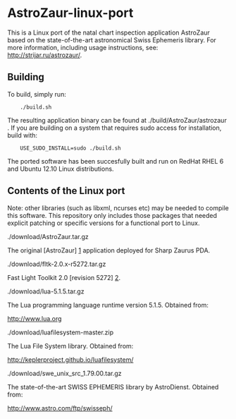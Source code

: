 AstroZaur-linux-port
====================

This is a Linux port of the natal chart inspection application AstroZaur based on the state-of-the-art astronomical Swiss Ephemeris library. For more information, including usage instructions, see: http://strijar.ru/astrozaur/.

Building
--------

To build, simply run:
		
		./build.sh 

The resulting application binary can be found at ./build/AstroZaur/astrozaur . If you are building on a system that requires sudo access for installation, build with:

		USE_SUDO_INSTALL=sudo ./build.sh
		
The ported software has been succesfully built and run on RedHat RHEL 6 and Ubuntu 12.10 Linux distributions.

Contents of the Linux port
--------------------------

Note: other libraries (such as libxml, ncurses etc) may be needed to compile this software. This repository only includes those packages that needed explicit patching or specific versions for a functional port to Linux.

./download/AstroZaur.tar.gz

The original [AstroZaur] [1] application deployed for Sharp Zaurus PDA.

./download/fltk-2.0.x-r5272.tar.gz

Fast Light Toolkit 2.0 [revision 5272] [2].

./download/lua-5.1.5.tar.gz

The Lua programming language runtime version 5.1.5. Obtained from:

http://www.lua.org

./download/luafilesystem-master.zip

The Lua File System library. Obtained from:

http://keplerproject.github.io/luafilesystem/

./download/swe_unix_src_1.79.00.tar.gz

The state-of-the-art SWISS EPHEMERIS library by AstroDienst. Obtained from:

http://www.astro.com/ftp/swisseph/

  [1]: http://strijar.ru/astrozaur/        "AstroZaur"
  [2]: http://strijar.ru/astrozaur/compile/  "FLTK patched"
  [3]: http://search.msn.com/    "MSN Search"




